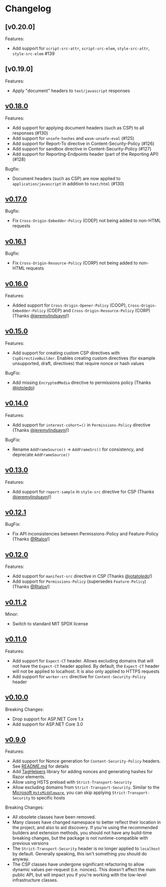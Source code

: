 # Changelog

## [v0.20.0]

Features:

* Add support for `script-src-attr`, `script-src-elem`, `style-src-attr`, `style-src-elem` #139 

## [v0.19.0]

Features:

* Apply "document" headers to `text/javascript` responses 


## [v0.18.0]

Features:

* Add support for applying document headers (such as CSP) to all responses (#130)
* Add support for `unsafe-hashes` and `wasm-unsafe-eval` (#125)
* Add support for Report-To directive in Content-Security-Policy (#126)
* Add support for sandbox directive in Content-Security-Policy (#127)
* Add support for Reporting-Endpoints header (part of the Reporting API) (#128)

Bugfix:

* Document headers (such as CSP) are now applied to `application/javascript` in addition to `text/html` (#130)

## [v0.17.0]

Bugfix:

* Fix `Cross-Origin-Embedder-Policy` (COEP) not being added to non-HTML requests

## [v0.16.1]

Bugfix:

* Fix `Cross-Origin-Resource-Policy` (CORP) not being added to non-HTML requests

## [v0.16.0]

Features:

* Added support for `Cross-Origin-Opener-Policy` (COOP), `Cross-Origin-Embedder-Policy` (COEP) and `Cross-Origin-Resource-Policy` (CORP) (Thanks [@jeremylindsayni](https://github.com/jeremylindsayni)!)

## [v0.15.0]

Features:

* Add support for creating custom CSP directives with `CspDirectiveBuilder`. Enables creating custom directives (for example unsupported, draft, directives) that require nonce or hash values

BugFix:

* Add missing `EncryptedMedia` directive to permissions policy (Thanks [@jotoledo](https://github.com/jotatoledo))


## [v0.14.0]

Features:

* Add support for `interest-cohort=()` in `Permissions-Policy` directive (Thanks [@jeremylindsayni](https://github.com/jeremylindsayni)!)

BugFix: 

* Rename `AddFrameSource()` -> `AddFrameSrc()` for consistency, and deprecate `AddFrameSource()`

## [v0.13.0]

Features:

* Add support for `report-sample` in `style-src` directive for CSP (Thanks [@jeremylindsayni](https://github.com/jeremylindsayni)!)

## [v0.12.1]

BugFix:

* Fix API inconsistencies between Permissions-Policy and Feature-Policy (Thanks [@Rtalos](https://github.com/Rtalos)!)
 
## [v0.12.0]

Features:

* Add support for `manifest-src` directive in CSP (Thanks [@jotatoledo](https://github.com/jotatoledo)!)
* Add support for `Permissions-Policy` (supersedes `Feature-Policy`) (Thanks [@Rtalos](https://github.com/Rtalos)!)

## [v0.11.2]

Minor:

* Switch to standard MIT SPDX license

## [v0.11.0]

Features:

* Add support for `Expect-CT` header. Allows excluding domains that will not have the `Expect-CT` header applied. By default, the `Expect-CT` header will not be applied to localhost. It is also only applied to HTTPS requests  
* Add support for `worker-src` directive for `Content-Security-Policy` header

## [v0.10.0]

Breaking Changes:

* Drop support for ASP.NET Core 1.x
* Add support for ASP.NET Core 3.0

## [v0.9.0]

Features:

* Add support for Nonce generation for `Content-Security-Policy` headers. See [README.md](https://github.com/andrewlock/NetEscapades.AspNetCore.SecurityHeaders/blob/master/README.md#using-nonces-and-generated-hashes-with-content-security-policy) for details
* Add [TagHelpers](https://www.nuget.org/packages/NetEscapades.AspNetCore.SecurityHeaders.TagHelpers/) library for adding nonces and generating hashes for Razor elements. 
* Allow using HSTS preload with `Strict-Transport-Security`
* Allow excluding domains from `Strict-Transport-Security`. Similar to the [Microsoft `HstsMiddleware`](https://github.com/aspnet/BasicMiddleware/blob/master/src/Microsoft.AspNetCore.HttpsPolicy/HstsMiddleware.cs), you can skip applying `Strict-Transport-Security` to specific hosts

Breaking Changes:

* All obsolete classes have been removed.
* Many classes have changed namespace to better reflect their location in the project, and also to aid discovery. If you're using the recommended builders and extension methods, you should not have any build-time breaking changes, but the package is not runtime-compatible with previous versions
* The `Strict-Transport-Security` header is no longer applied to `localhost` by default. Generally speaking, this isn't something you should do anyway.
* The CSP classes have undergone significant refactoring to allow dynamic values per-request (i.e. nonces). This doesn't affect the main public API, but will impact you if you're working with the low-level infrastructure classes.

[v0.9.0]: https://github.com/andrewlock/NetEscapades.AspNetCore.SecurityHeaders/compare/v0.8.0...0.9.0
[v0.10.0]: https://github.com/andrewlock/NetEscapades.AspNetCore.SecurityHeaders/compare/v0.9.0...0.10.0
[v0.11.0]: https://github.com/andrewlock/NetEscapades.AspNetCore.SecurityHeaders/compare/v0.10.0...0.11.0
[v0.11.2]: https://github.com/andrewlock/NetEscapades.AspNetCore.SecurityHeaders/compare/v0.11.0...0.11.2
[v0.12.0]: https://github.com/andrewlock/NetEscapades.AspNetCore.SecurityHeaders/compare/v0.11.2...0.12.0
[v0.12.1]: https://github.com/andrewlock/NetEscapades.AspNetCore.SecurityHeaders/compare/v0.12.0...0.12.1
[v0.13.0]: https://github.com/andrewlock/NetEscapades.AspNetCore.SecurityHeaders/compare/v0.12.1...0.13.0
[v0.14.0]: https://github.com/andrewlock/NetEscapades.AspNetCore.SecurityHeaders/compare/v0.13.0...0.14.0
[v0.15.0]: https://github.com/andrewlock/NetEscapades.AspNetCore.SecurityHeaders/compare/v0.14.0...0.15.0
[v0.16.0]: https://github.com/andrewlock/NetEscapades.AspNetCore.SecurityHeaders/compare/v0.15.0...0.16.0
[v0.16.1]: https://github.com/andrewlock/NetEscapades.AspNetCore.SecurityHeaders/compare/v0.16.0...0.16.1
[v0.17.0]: https://github.com/andrewlock/NetEscapades.AspNetCore.SecurityHeaders/compare/v0.16.1...0.17.0
[v0.18.0]: https://github.com/andrewlock/NetEscapades.AspNetCore.SecurityHeaders/compare/v0.17.0...0.18.0
